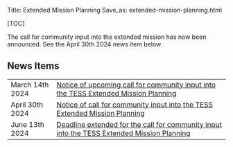 Title: Extended Mission Planning 
Save_as: extended-mission-planning.html

[TOC]

The call for community input into the extended mission has now been announced. See the April 30th 2024 news item below.

## News Items

<table class="table table-striped table-hover" style="max-width:55em;">

<tr>
    <td>March 14th 2024</td>
    <td><a href= "notice-of-upcoming-call-for-community-input-into-the-tess-extended-mission-planning.html">Notice of upcoming call for community input into the TESS Extended Mission Planning</a></td>
</tr>
<tr>
    <td>April 30th 2024</td>
    <td><a href= "notice-of-call-for-community-input-into-the-tess-extended-mission-planning.html">Notice of call for community input into the TESS Extended Mission Planning</a></td>
</tr>
<tr>
    <td>June 13th 2024</td>
    <td><a href= "deadline-extended-for-the-call-for-community-input-into-the-tess-extended-mission-planning.html">Deadline extended for the call for community input into the TESS Extended Mission Planning</a></td>
</tr>
</table>
 

